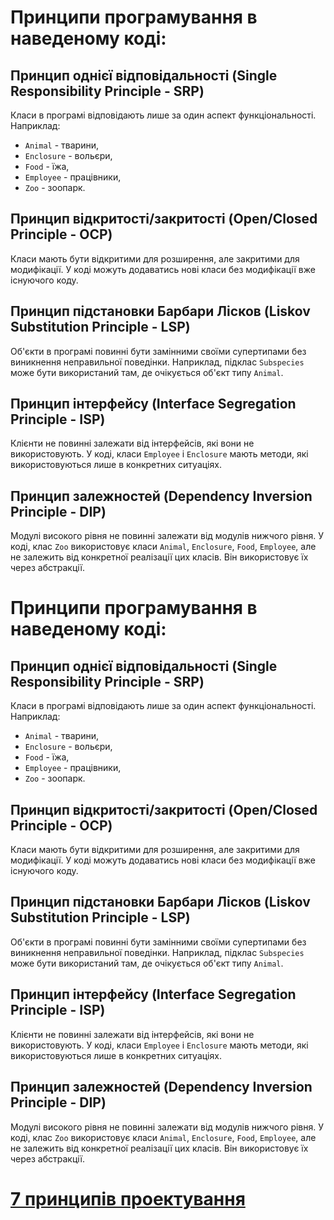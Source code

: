 
# Принципи програмування в наведеному коді:

## Принцип однієї відповідальності (Single Responsibility Principle - SRP)
Класи в програмі відповідають лише за один аспект функціональності. Наприклад:
- `Animal` - тварини,
- `Enclosure` - вольєри,
- `Food` - їжа,
- `Employee` - працівники,
- `Zoo` - зоопарк.

## Принцип відкритості/закритості (Open/Closed Principle - OCP)
Класи мають бути відкритими для розширення, але закритими для модифікації. У коді можуть додаватись нові класи без модифікації вже існуючого коду.

## Принцип підстановки Барбари Лісков (Liskov Substitution Principle - LSP)
Об'єкти в програмі повинні бути замінними своїми супертипами без виникнення неправильної поведінки. Наприклад, підклас `Subspecies` може бути використаний там, де очікується об'єкт типу `Animal`.

## Принцип інтерфейсу (Interface Segregation Principle - ISP)
Клієнти не повинні залежати від інтерфейсів, які вони не використовують. У коді, класи `Employee` і `Enclosure` мають методи, які використовуються лише в конкретних ситуаціях.

## Принцип залежностей (Dependency Inversion Principle - DIP)
Модулі високого рівня не повинні залежати від модулів нижчого рівня. У коді, клас `Zoo` використовує класи `Animal`, `Enclosure`, `Food`, `Employee`, але не залежить від конкретної реалізації цих класів. Він використовує їх через абстракції.
# Принципи програмування в наведеному коді:

## Принцип однієї відповідальності (Single Responsibility Principle - SRP)
Класи в програмі відповідають лише за один аспект функціональності. Наприклад:
- `Animal` - тварини,
- `Enclosure` - вольєри,
- `Food` - їжа,
- `Employee` - працівники,
- `Zoo` - зоопарк.

## Принцип відкритості/закритості (Open/Closed Principle - OCP)
Класи мають бути відкритими для розширення, але закритими для модифікації. У коді можуть додаватись нові класи без модифікації вже існуючого коду.

## Принцип підстановки Барбари Лісков (Liskov Substitution Principle - LSP)
Об'єкти в програмі повинні бути замінними своїми супертипами без виникнення неправильної поведінки. Наприклад, підклас `Subspecies` може бути використаний там, де очікується об'єкт типу `Animal`.

## Принцип інтерфейсу (Interface Segregation Principle - ISP)
Клієнти не повинні залежати від інтерфейсів, які вони не використовують. У коді, класи `Employee` і `Enclosure` мають методи, які використовуються лише в конкретних ситуаціях.

## Принцип залежностей (Dependency Inversion Principle - DIP)
Модулі високого рівня не повинні залежати від модулів нижчого рівня. У коді, клас `Zoo` використовує класи `Animal`, `Enclosure`, `Food`, `Employee`, але не залежить від конкретної реалізації цих класів. Він використовує їх через абстракції.


# [7 принципів проектування](example.ts)
